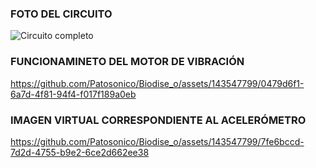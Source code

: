 ### FOTO DEL CIRCUITO

![Circuito completo](https://github.com/Patosonico/Biodise_o/assets/143547799/d8aeaa1e-eb38-4a42-b667-79a2eec56dfc)

### FUNCIONAMINETO DEL MOTOR DE VIBRACIÓN

https://github.com/Patosonico/Biodise_o/assets/143547799/0479d6f1-6a7d-4f81-94f4-f017f189a0eb

### IMAGEN VIRTUAL CORRESPONDIENTE AL ACELERÓMETRO

https://github.com/Patosonico/Biodise_o/assets/143547799/7fe6bccd-7d2d-4755-b9e2-6ce2d662ee38

